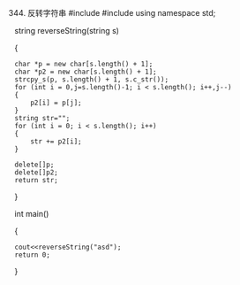 ﻿344. 反转字符串#include<iostream>#include<string>using namespace std;string reverseString(string s) {	char *p = new char[s.length() + 1];	char *p2 = new char[s.length() + 1];	strcpy_s(p, s.length() + 1, s.c_str());	for (int i = 0,j=s.length()-1; i < s.length(); i++,j--)	{		p2[i] = p[j];	}	string str="";	for (int i = 0; i < s.length(); i++)	{		str += p2[i];	}	delete[]p;	delete[]p2;	return str;}int main(){	cout<<reverseString("asd");	return 0;}